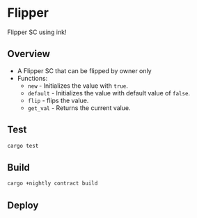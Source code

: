 # Flipper

Flipper SC using ink!

## Overview

- A Flipper SC that can be flipped by owner only
- Functions:
  - `new` - Initializes the value with `true`.
  - `default` - Initializes the value with default value of `false`.
  - `flip` - flips the value.
  - `get_val` - Returns the current value.

## Test

```bash
cargo test
```

## Build

```bash
cargo +nightly contract build
```

## Deploy

<!-- TODO: add command-->
